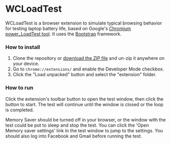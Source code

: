# WCLoadTest

WCLoadTest is a browser extension to simulate typical browsing behavior for testing laptop battery life, based on Google's [Chromium power_LoadTest tool](http://www.chromium.org/chromium-os/testing/power-testing). It uses the [Bootstrap](https://getbootstrap.com/) framework.

### How to install

1. Clone the repository or [download the ZIP file](https://github.com/corbindavenport/wcloadtest/archive/refs/heads/main.zip) and un-zip it anywhere on your device.
2. Go to `chrome://extensions/` and enable the Developer Mode checkbox.
3. Click the "Load unpacked" button and select the "extension" folder.

### How to run

Click the extension's toolbar button to open the test window, then click the button to start. The test will continue until the window is closed or the loop is completed.

Memory Saver should be turned off in your browser, or the window with the test could be put to sleep and stop the test. You can click the 'Open Memory saver settings' link in the test window to jump to the settings. You should also log into Facebook and Gmail before running the test.
